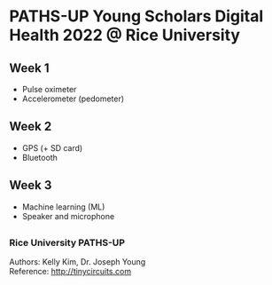 # PATHS-UP Young Scholars Digital Health 2022 @ Rice University

## **Week 1**
- Pulse oximeter  
- Accelerometer (pedometer)  

## **Week 2**
- GPS (+ SD card)
- Bluetooth  

## **Week 3**
- Machine learning (ML)
- Speaker and microphone

##  
### Rice University PATHS-UP  
Authors: Kelly Kim, Dr. Joseph Young  
Reference: http://tinycircuits.com
